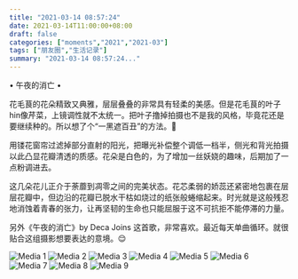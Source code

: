 ```yaml
---
title: "2021-03-14 08:57:24"
date: 2021-03-14T11:00:00+08:00
draft: false
categories: ["moments","2021","2021-03"]
tags: ["朋友圈","生活记录"]
summary: "2021-03-14 08:57:24..."
---
```


• 午夜的消亡 •

花毛茛的花朵精致又典雅，层层叠叠的非常具有轻柔的美感。但是花毛茛的叶子hin像芹菜，上镜调性就不太统一。把叶子撸掉拍摄也不是我的风格，毕竟花还是要继续种的。所以想了个“一黑遮百丑”的方法。🤗 

用镂花窗帘过滤掉部分直射的阳光，把曝光补偿整个调低一档半，侧光和背光拍摄以此凸显花瓣清透的质感。花朵是白色的，为了增加一丝妖娆的趣味，后期加了一点粉调进去。

这几朵花儿正介于荼蘼到凋零之间的完美状态。花芯柔弱的娇蕊还紧密地包裹在层层花瓣中，但边沿的花瓣已脱水干枯如烧过的纸张般蜷缩起来。时光就是这般残忍地消蚀着青春的张力，让再坚韧的生命也只能屈服于这不可抗拒不能停滞的力量。

另外《午夜的消亡》by Deca Joins 这首歌，非常喜欢。最近每天单曲循环。就很贴合这组摄影想要表达的意境。😌

![Media 1](/Moments/photos/2021-03-14/202103140857240.jpg)
![Media 2](/Moments/photos/2021-03-14/202103140857241.jpg)
![Media 3](/Moments/photos/2021-03-14/202103140857242.jpg)
![Media 4](/Moments/photos/2021-03-14/202103140857243.jpg)
![Media 5](/Moments/photos/2021-03-14/202103140857244.jpg)
![Media 6](/Moments/photos/2021-03-14/202103140857245.jpg)
![Media 7](/Moments/photos/2021-03-14/202103140857246.jpg)
![Media 8](/Moments/photos/2021-03-14/202103140857247.jpg)
![Media 9](/Moments/photos/2021-03-14/202103140857248.jpg)

